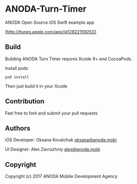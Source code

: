 # ANODA-Turn-Timer
ANODA Open Source iOS Swift example app

[http://itunes.apple.com/app/id1282215925]()

## Build

Building ANODA Turn Timer requres Xcode 9+ and CocoaPods.

Install pods

```
pod install
```

Then just build it in your Xcode

## Contribution

Feel free to fork and submit your pull requests

## Authors

iOS Developer: Oksana Kovalchuk <oksana@anoda.mobi>

UI Designer: Alex Zavrazhniy <alex@anoda.mobi>

## Copyright

Copyright (c) 2017 ANODA Mobile Development Agency